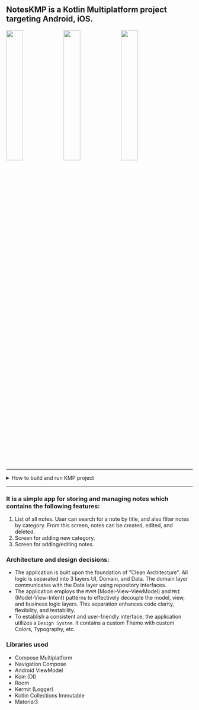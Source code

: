## NotesKMP is a Kotlin Multiplatform project targeting Android, iOS.

<image src="https://github.com/user-attachments/assets/ed6fd623-73c9-467c-ae1c-570ed96d1a10" width="30%" />


<image src="https://github.com/user-attachments/assets/90db4edb-d264-4f8b-8aa8-77488b3807ab" width="30%" />


<image src="https://github.com/user-attachments/assets/976e0bbc-9fa6-445e-aa0f-c2c317531822" width="30%" />

---
<details>
<summary>How to build and run KMP project</summary>
To build and run this project you need next tools:
1. Android Studio
2. Xcode is required to run iOS applications on a simulated or real device.
3. JDK
4. Kotlin Multiplatform plugin
5. Kotlin plugin

In case of some issue with setting up the environment, please [consult here](https://www.jetbrains.com/help/kotlin-multiplatform-dev/multiplatform-setup.html#install-the-necessary-tools)

[How to run the project on an Android device](https://www.jetbrains.com/help/kotlin-multiplatform-dev/compose-multiplatform-create-first-app.html#run-your-application-on-android):
* Open project in Android Studio
* Choose Android Virtual Device or connect your real device
* Press run button

[How to run the project on iOS device:](https://www.jetbrains.com/help/kotlin-multiplatform-dev/compose-multiplatform-create-first-app.html#run-your-application-on-ios)
* Launch Xcode in a separate window to complete the initial setup
* In Android Studio, select iosApp in the list of run configurations and click Run. By default, the run configuration will start a simulated device available in Xcode and run the app there. If you don't have an available iOS configuration in the list, add a new run configuration.

</details>

---

### It is a simple app for storing and managing notes which contains the following features:
1. List of all notes. User can search for a note by title, and also filter notes by category. From this screen, notes can be created, edited, and deleted.
2. Screen for adding new category.
3. Screen for adding/editing notes.

### Architecture and design decisions:
* The application is built upon the foundation of "Clean Architecture". All logic is separated into 3 layers UI, Domain, and Data. The domain layer communicates with the Data layer using repository interfaces.
* The application employs the `MVVM` (Model-View-ViewModel) and `MVI` (Model-View-Intent) patterns to effectively decouple the model, view, and business logic layers. This separation enhances code clarity, flexibility, and testability.
* To establish a consistent and user-friendly interface, the application utilizes a `Design System`. It contains a custom Theme with custom Colors, Typography, etc.

### Libraries used
* Compose Multiplatform
* Navigation Compose
* Android ViewModel
* Koin (DI)
* Room
* Kermit (Logger)
* Kotlin Collections Immutable
* Material3
